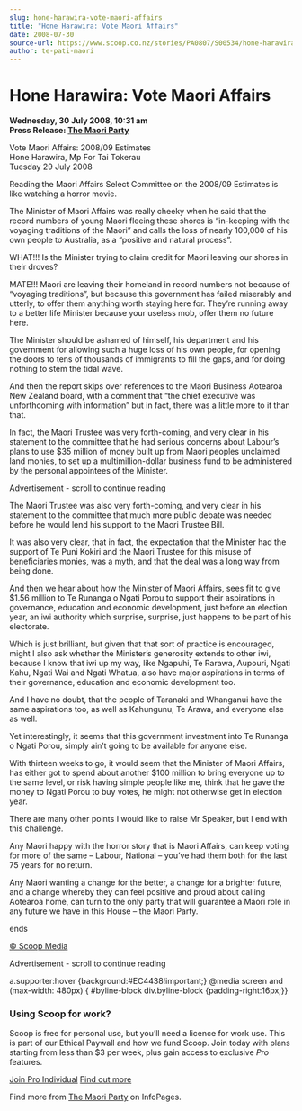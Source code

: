 ```yaml
---
slug: hone-harawira-vote-maori-affairs
title: "Hone Harawira: Vote Maori Affairs"
date: 2008-07-30
source-url: https://www.scoop.co.nz/stories/PA0807/S00534/hone-harawira-vote-maori-affairs.htm
author: te-pati-maori
---
```

Hone Harawira: Vote Maori Affairs
=================================

**Wednesday, 30 July 2008, 10:31 am**  
**Press Release: [The Maori Party](https://info.scoop.co.nz/The_Maori_Party)**

Vote Maori Affairs: 2008/09 Estimates  
Hone Harawira, Mp For Tai Tokerau  
Tuesday 29 July 2008

Reading the Maori Affairs Select Committee on the 2008/09 Estimates is like watching a horror movie.

  
The Minister of Maori Affairs was really cheeky when he said that the record numbers of young Maori fleeing these shores is “in-keeping with the voyaging traditions of the Maori” and calls the loss of nearly 100,000 of his own people to Australia, as a “positive and natural process”.

WHAT!!! Is the Minister trying to claim credit for Maori leaving our shores in their droves?

MATE!!! Maori are leaving their homeland in record numbers not because of “voyaging traditions”, but because this government has failed miserably and utterly, to offer them anything worth staying here for. They’re running away to a better life Minister because your useless mob, offer them no future here.

The Minister should be ashamed of himself, his department and his government for allowing such a huge loss of his own people, for opening the doors to tens of thousands of immigrants to fill the gaps, and for doing nothing to stem the tidal wave.

And then the report skips over references to the Maori Business Aotearoa New Zealand board, with a comment that “the chief executive was unforthcoming with information” but in fact, there was a little more to it than that.

In fact, the Maori Trustee was very forth-coming, and very clear in his statement to the committee that he had serious concerns about Labour’s plans to use $35 million of money built up from Maori peoples unclaimed land monies, to set up a multimillion-dollar business fund to be administered by the personal appointees of the Minister.

Advertisement - scroll to continue reading





The Maori Trustee was also very forth-coming, and very clear in his statement to the committee that much more public debate was needed before he would lend his support to the Maori Trustee Bill.

It was also very clear, that in fact, the expectation that the Minister had the support of Te Puni Kokiri and the Maori Trustee for this misuse of beneficiaries monies, was a myth, and that the deal was a long way from being done.

And then we hear about how the Minister of Maori Affairs, sees fit to give $1.56 million to Te Runanga o Ngati Porou to support their aspirations in governance, education and economic development, just before an election year, an iwi authority which surprise, surprise, just happens to be part of his electorate.

Which is just brilliant, but given that that sort of practice is encouraged, might I also ask whether the Minister’s generosity extends to other iwi, because I know that iwi up my way, like Ngapuhi, Te Rarawa, Aupouri, Ngati Kahu, Ngati Wai and Ngati Whatua, also have major aspirations in terms of their governance, education and economic development too.

And I have no doubt, that the people of Taranaki and Whanganui have the same aspirations too, as well as Kahungunu, Te Arawa, and everyone else as well.

Yet interestingly, it seems that this government investment into Te Runanga o Ngati Porou, simply ain’t going to be available for anyone else.

With thirteen weeks to go, it would seem that the Minister of Maori Affairs, has either got to spend about another $100 million to bring everyone up to the same level, or risk having simple people like me, think that he gave the money to Ngati Porou to buy votes, he might not otherwise get in election year.

  
There are many other points I would like to raise Mr Speaker, but I end with this challenge.

Any Maori happy with the horror story that is Maori Affairs, can keep voting for more of the same – Labour, National – you’ve had them both for the last 75 years for no return.

Any Maori wanting a change for the better, a change for a brighter future, and a change whereby they can feel positive and proud about calling Aotearoa home, can turn to the only party that will guarantee a Maori role in any future we have in this House – the Maori Party.

ends

[© Scoop Media](http://www.scoop.co.nz/about/terms.html)  

Advertisement - scroll to continue reading



a.supporter:hover {background:#EC4438!important;} @media screen and (max-width: 480px) { #byline-block div.byline-block {padding-right:16px;}}

### Using Scoop for work?

Scoop is free for personal use, but you’ll need a licence for work use. This is part of our Ethical Paywall and how we fund Scoop. Join today with plans starting from less than $3 per week, plus gain access to exclusive _Pro_ features.  
  
[Join Pro Individual](https://pro.scoop.co.nz/Individual/?from=ProIn24) [Find out more](https://pro.scoop.co.nz/using-scoop-for-work/?from=ProIn24)

Find more from [The Maori Party](https://info.scoop.co.nz/The_Maori_Party) on InfoPages.